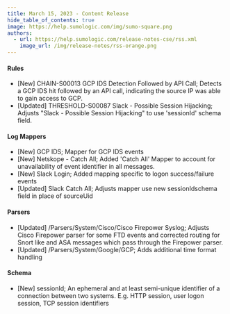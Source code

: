 ```yaml
---
title: March 15, 2023 - Content Release
hide_table_of_contents: true
image: https://help.sumologic.com/img/sumo-square.png
authors:
  - url: https://help.sumologic.com/release-notes-cse/rss.xml
    image_url: /img/release-notes/rss-orange.png
---
```


#### Rules
* [New] CHAIN-S00013 GCP IDS Detection Followed by API Call; Detects a GCP IDS hit followed by an API call, indicating the source IP was able to gain access to GCP.
* [Updated] THRESHOLD-S00087 Slack - Possible Session Hijacking; Adjusts "Slack - Possible Session Hijacking" to use 'sessionId' schema field.

#### Log Mappers
* [New] GCP IDS; Mapper for GCP IDS events
* [New] Netskope - Catch All; Added 'Catch All' Mapper to account for unavailability of event identifier in all messages.
* [New] Slack Login; Added mapping specific to logon success/failure events
* [Updated] Slack Catch All; Adjusts mapper use new sessionIdschema field in place of sourceUid

#### Parsers
* [Updated] /Parsers/System/Cisco/Cisco Firepower Syslog; Adjusts Cisco Firepower parser for some FTD events and corrected routing for Snort like and ASA messages which pass through the Firepower parser.
* [Updated] /Parsers/System/Google/GCP; Adds additional time format handling

#### Schema
* [New] sessionId; An ephemeral and at least semi-unique identifier of a connection between two systems. E.g. HTTP session, user logon session, TCP session identifiers